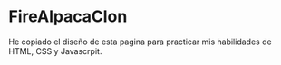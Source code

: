 # FireAlpacaClon
He copiado el diseño de esta pagina para practicar mis habilidades de HTML, CSS y Javascrpit.
